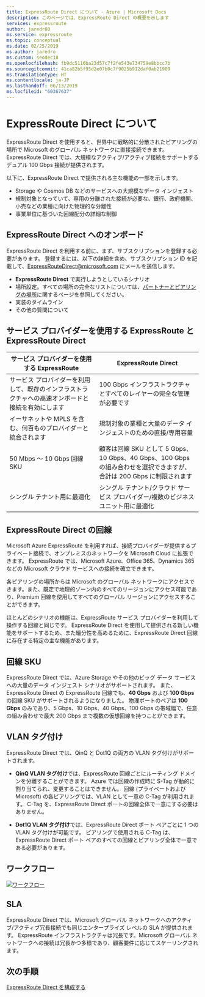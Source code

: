 ```yaml
---
title: ExpressRoute Direct について - Azure | Microsoft Docs
description: このページでは、ExpressRoute Direct の概要を示します
services: expressroute
author: jaredr80
ms.service: expressroute
ms.topic: conceptual
ms.date: 02/25/2019
ms.author: jaredro
ms.custom: seodec18
ms.openlocfilehash: fb9dc5116ba23d57c7f2fe543e734759e8bbcc7b
ms.sourcegitcommit: 41ca82b5f95d2e07b0c7f9025b912daf0ab21909
ms.translationtype: HT
ms.contentlocale: ja-JP
ms.lasthandoff: 06/13/2019
ms.locfileid: "60367637"
---
```

# <a name="about-expressroute-direct"></a>ExpressRoute Direct について

ExpressRoute Direct を使用すると、世界中に戦略的に分散されたピアリングの場所で Microsoft のグローバル ネットワークに直接接続できます。 ExpressRoute Direct では、大規模なアクティブ/アクティブ接続をサポートするデュアル 100 Gbps 接続が提供されます。

以下に、ExpressRoute Direct で提供される主な機能の一部を示します。

* Storage や Cosmos DB などのサービスへの大規模なデータ インジェスト
* 規制対象となっていて、専用の分離された接続が必要な、銀行、政府機関、小売などの業種に向けた物理的な分離性
* 事業単位に基づいた回線配分の詳細な制御

## <a name="onboard-to-expressroute-direct"></a>ExpressRoute Direct へのオンボード

ExpressRoute Direct を利用する前に、まず、サブスクリプションを登録する必要があります。 登録するには、以下の詳細を含め、サブスクリプション ID を記載して、<ExpressRouteDirect@microsoft.com> にメールを送信します。

* **ExpressRoute Direct** で実行しようとしているシナリオ
* 場所設定。すべての場所の完全なリストについては、[パートナーとピアリングの場所](expressroute-locations-providers.md)に関するページを参照してください。
* 実装のタイムライン
* その他の質問について

## <a name="expressroute-using-a-service-provider-and-expressroute-direct"></a>サービス プロバイダーを使用する ExpressRoute と ExpressRoute Direct

| **サービス プロバイダーを使用する ExpressRoute** | **ExpressRoute Direct** | 
| --- | --- |
| サービス プロバイダーを利用して、既存のインフラストラクチャへの高速オンボードと接続を有効にします | 100 Gbps インフラストラクチャとすべてのレイヤーの完全な管理が必要です
| イーサネットや MPLS を含む、何百ものプロバイダーと統合されます | 規制対象の業種と大量のデータ インジェストのための直接/専用容量 |
| 50 Mbps ～ 10 Gbps 回線 SKU | 顧客は回線 SKU として 5 Gbps、10 Gbps、40 Gbps、100 Gbps の組み合わせを選択できますが、合計は 200 Gbps に制限されます
| シングル テナント用に最適化 | シングル テナント/クラウド サービス プロバイダー/複数のビジネス ユニット用に最適化

## <a name="expressroute-direct-circuits"></a>ExpressRoute Direct の回線

Microsoft Azure ExpressRoute を利用すれば、接続プロバイダーが提供するプライベート接続で、オンプレミスのネットワークを Microsoft Cloud に拡張できます。 ExpressRoute では、Microsoft Azure、Office 365、Dynamics 365 などの Microsoft クラウド サービスへの接続を確立できます。  

各ピアリングの場所からは Microsoft のグローバル ネットワークにアクセスできます。また、既定で地理的ゾーン内のすべてのリージョンにアクセス可能であり、Premium 回線を使用してすべてのグローバル リージョンにアクセスすることができます。  

ほとんどのシナリオの機能は、ExpressRoute サービス プロバイダーを利用して操作する回線と同じです。 ExpressRoute Direct を使用して提供される新しい機能をサポートするため、また細分性を高めるために、ExpressRoute Direct 回線に存在する特定の主な機能があります。

## <a name="circuit-skus"></a>回線 SKU

ExpressRoute Direct では、Azure Storage やその他のビッグ データ サービスへの大量のデータ インジェスト シナリオがサポートされます。 また、ExpressRoute Direct の ExpressRoute 回線でも、**40 Gbps** および **100 Gbps** の回線 SKU がサポートされるようになりました。 物理ポートのペアは **100 Gbps** のみであり、5 Gbps、10 Gbps、40 Gbps、100 Gbps の帯域幅で、任意の組み合わせで最大 200 Gbps まで複数の仮想回線を持つことができます。 

## <a name="vlan-tagging"></a>VLAN タグ付け

ExpressRoute Direct では、QinQ と Dot1Q の両方の VLAN タグ付けがサポートされます。

* **QinQ VLAN タグ付け**では、ExpressRoute 回線ごとにルーティング ドメインを分離することができます。 Azure では回線の作成時に S-Tag が動的に割り当てられ、変更することはできません。 回線 (プライベートおよび Microsoft) の各ピアリングでは、VLAN として一意の C-Tag が利用されます。 C-Tag を、ExpressRoute Direct ポートの回線全体で一意にする必要はありません。

* **Dot1Q VLAN タグ付け**では、ExpressRoute Direct ポート ペアごとに 1 つの VLAN タグ付けが可能です。 ピアリングで使用される C-Tag は、ExpressRoute Direct ポート ペアのすべての回線とピアリング全体で一意である必要があります。

## <a name="workflow"></a>ワークフロー

[![ワークフロー](./media/expressroute-erdirect-about/workflow1.png)](./media/expressroute-erdirect-about/workflow1.png#lightbox)

## <a name="sla"></a>SLA

ExpressRoute Direct では、Microsoft グローバル ネットワークへのアクティブ/アクティブ冗長接続でも同じエンタープライズ レベルの SLA が提供されます。 ExpressRoute インフラストラクチャは冗長です。Microsoft グローバル ネットワークへの接続は冗長かつ多様であり、顧客要件に応じてスケーリングされます。 

## <a name="next-steps"></a>次の手順

[ExpressRoute Direct を構成する](expressroute-howto-erdirect.md)
